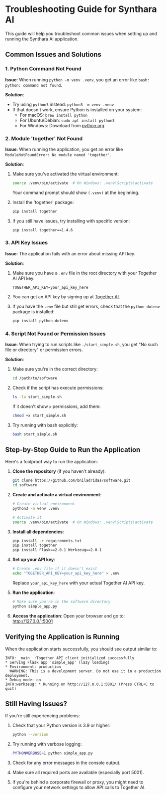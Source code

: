 # Troubleshooting Guide for Synthara AI

This guide will help you troubleshoot common issues when setting up and running the Synthara AI application.

## Common Issues and Solutions

### 1. Python Command Not Found

**Issue**: When running `python -m venv .venv`, you get an error like `bash: python: command not found`.

**Solution**: 
- Try using `python3` instead: `python3 -m venv .venv`
- If that doesn't work, ensure Python is installed on your system:
  - For macOS: `brew install python`
  - For Ubuntu/Debian: `sudo apt install python3`
  - For Windows: Download from [python.org](https://www.python.org/downloads/)

### 2. Module 'together' Not Found

**Issue**: When running the application, you get an error like `ModuleNotFoundError: No module named 'together'`.

**Solution**:
1. Make sure you've activated the virtual environment:
   ```bash
   source .venv/bin/activate  # On Windows: .venv\Scripts\activate
   ```
   Your command prompt should show `(.venv)` at the beginning.

2. Install the 'together' package:
   ```bash
   pip install together
   ```

3. If you still have issues, try installing with specific version:
   ```bash
   pip install together==1.4.6
   ```

### 3. API Key Issues

**Issue**: The application fails with an error about missing API key.

**Solution**:
1. Make sure you have a `.env` file in the root directory with your Together AI API key:
   ```
   TOGETHER_API_KEY=your_api_key_here
   ```

2. You can get an API key by signing up at [Together AI](https://www.together.ai).

3. If you have the `.env` file but still get errors, check that the `python-dotenv` package is installed:
   ```bash
   pip install python-dotenv
   ```

### 4. Script Not Found or Permission Issues

**Issue**: When trying to run scripts like `./start_simple.sh`, you get "No such file or directory" or permission errors.

**Solution**:
1. Make sure you're in the correct directory:
   ```bash
   cd /path/to/software
   ```

2. Check if the script has execute permissions:
   ```bash
   ls -la start_simple.sh
   ```
   If it doesn't show `x` permissions, add them:
   ```bash
   chmod +x start_simple.sh
   ```

3. Try running with bash explicitly:
   ```bash
   bash start_simple.sh
   ```

## Step-by-Step Guide to Run the Application

Here's a foolproof way to run the application:

1. **Clone the repository** (if you haven't already):
   ```bash
   git clone https://github.com/bniladridas/software.git
   cd software
   ```

2. **Create and activate a virtual environment**:
   ```bash
   # Create virtual environment
   python3 -m venv .venv
   
   # Activate it
   source .venv/bin/activate  # On Windows: .venv\Scripts\activate
   ```

3. **Install all dependencies**:
   ```bash
   pip install -r requirements.txt
   pip install together
   pip install Flask==2.0.1 Werkzeug==2.0.1
   ```

4. **Set up your API key**:
   ```bash
   # Create .env file if it doesn't exist
   echo "TOGETHER_API_KEY=your_api_key_here" > .env
   ```
   Replace `your_api_key_here` with your actual Together AI API key.

5. **Run the application**:
   ```bash
   # Make sure you're in the software directory
   python simple_app.py
   ```

6. **Access the application**:
   Open your browser and go to: http://127.0.0.1:5001

## Verifying the Application is Running

When the application starts successfully, you should see output similar to:
```
INFO:__main__:Together API client initialized successfully
* Serving Flask app 'simple_app' (lazy loading)
* Environment: production
  WARNING: This is a development server. Do not use it in a production deployment.
* Debug mode: on
INFO:werkzeug: * Running on http://127.0.0.1:5001/ (Press CTRL+C to quit)
```

## Still Having Issues?

If you're still experiencing problems:

1. Check that your Python version is 3.9 or higher:
   ```bash
   python --version
   ```

2. Try running with verbose logging:
   ```bash
   PYTHONVERBOSE=1 python simple_app.py
   ```

3. Check for any error messages in the console output.

4. Make sure all required ports are available (especially port 5001).

5. If you're behind a corporate firewall or proxy, you might need to configure your network settings to allow API calls to Together AI.
